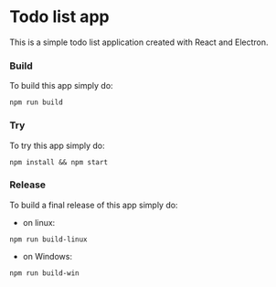 # Todo list app

This is a simple todo list application created with React and Electron.

### Build

To build this app simply do:
```
npm run build
```

### Try

To try this app simply do:
```
npm install && npm start
```

### Release

To build a final release of this app simply do:
- on linux:
```
npm run build-linux
```
- on Windows:
```
npm run build-win
```
